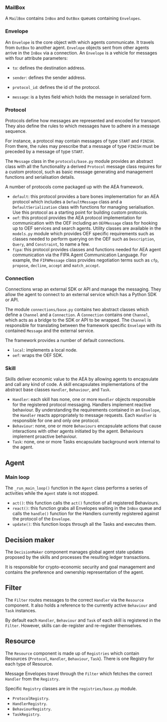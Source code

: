 ### MailBox

A `MailBox` contains `InBox` and `OutBox` queues containing `Envelopes`.


### Envelope

An `Envelope` is the core object with which agents communicate. It travels from `OutBox` to another agent. `Envelope` objects sent from other agents arrive in the `InBox` via a connection. An `Envelope` is a vehicle for messages with four attribute parameters:

* `to`: defines the destination address.

* `sender`: defines the sender address.

* `protocol_id`: defines the id of the protocol.

* `message`: is a bytes field which holds the message in serialized form.


### Protocol

Protocols define how messages are represented and encoded for transport. They also define the rules to which messages have to adhere in a message sequence. 

For instance, a protocol may contain messages of type `START` and `FINISH`. From there, the rules may prescribe that a message of type `FINISH` must be preceded by a message of type `START`.

The `Message` class in the `protocols/base.py` module provides an abstract class with all the functionality a derived `Protocol` message class requires for a custom protocol, such as basic message generating and management functions and serialisation details.

A number of protocols come packaged up with the AEA framework.

* `default`: this protocol provides a bare bones implementation for an AEA protocol which includes a `DefaultMessage` class and a `DefaultSerialization` class with functions for managing serialisation. Use this protocol as a starting point for building custom protocols.
* `oef`: this protocol provides the AEA protocol implementation for communication with the OEF including an `OEFMessage` class for hooking up to OEF services and search agents. Utility classes are available in the `models.py` module which provides OEF specific requirements such as classes needed to perform querying on the OEF such as `Description`, `Query`, and `Constraint`, to name a few.
* `fipa`: this protocol provides classes and functions needed for AEA agent communication via the FIPA Agent Communication Language. For example, the `FIPAMessage` class provides negotiation terms such as `cfp`, `propose`, `decline`, `accept` and `match_accept`.


### Connection

Connections wrap an external SDK or API and manage the messaging. They allow the agent to connect to an external service which has a Python SDK or API. 

The module `connections/base.py` contains two abstract classes which define a `Channel` and a `Connection`. A `Connection` contains one `Channel`, which acts as a bridge to the SDK or API to be wrapped. The `Channel` is responsible for translating between the framework specific `Envelope` with its contained `Message` and the external service.

The framework provides a number of default connections.

* `local`: implements a local node.
* `oef`: wraps the OEF SDK.


### Skill

Skills deliver economic value to the AEA by allowing agents to encapsulate and call any kind of code. A skill encapsulates implementations of the abstract base classes `Handler`, `Behaviour`, and `Task`.

* `Handler`: each skill has none, one or more `Handler` objects responsible for the registered protocol messaging. Handlers implement reactive behaviour. By understanding the requirements contained in an `Envelope`, the `Handler` reacts appropriately to message requests. Each `Handler` is responsible for one and only one protocol.
* `Behaviour`: none, one or more `Behaviours` encapsulate actions that cause interactions with other agents initiated by the agent. Behaviours implement proactive behaviour.
* `Task`: none, one or more Tasks encapsulate background work internal to the agent.


## Agent 

### Main loop

The `_run_main_loop()` function in the `Agent` class performs a series of activities while the `Agent` state is not stopped.

* `act()`: this function calls the `act()` function of all registered Behaviours.
* `react()`: this function grabs all Envelopes waiting in the `InBox` queue and calls the `handle()` function for the Handlers currently registered against the protocol of the `Envelope`.
* `update()`: this function loops through all the Tasks and executes them.


## Decision maker

The `DecisionMaker` component manages global agent state updates proposed by the skills and processes the resulting ledger transactions.

It is responsible for crypto-economic security and goal management and contains the preference and ownership representation of the agent.


## Filter

The `Filter` routes messages to the correct `Handler` via the `Resource` component. It also holds a reference to the currently active `Behaviour` and `Task` instances.

By default each `Handler`, `Behaviour` and `Task` of each skill is registered in the `Filter`. However, skills can de-register and re-register themselves.


## Resource 

The `Resource` component is made up of `Registries` which contain Resources (`Protocol`, `Handler`, `Behaviour`, `Task`). There is one Registry for each type of Resource. 

Message Envelopes travel through the `Filter` which fetches the correct `Handler` from the `Registry`.

Specific `Registry` classes are in the `registries/base.py` module.

* `ProtocolRegistry`.
* `HandlerRegistry`. 
* `BehaviourRegistry`.
* `TaskRegistry`.



<br />

